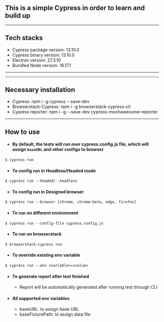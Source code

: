 ## This is a simple Cypress in order to learn and build up
****
## Tech stacks
* Cypress package version: 13.10.0
* Cypress binary version: 13.10.0
* Electron version: 27.3.10
* Bundled Node version: 18.17.1


****
****
## Necessary installation
* Cypress: npm i -g cypress --save-dev
* Browserstack-Cypress: npm i -g browserstack-cypress-cli
* Cypress reporter: npm i -g --save-dev cypress-mochawesome-reporter
****
## How to use

* #### By default, the tests will run over cypress.config.js file, which will assign `baseURL` and other configs to browser
```shell
$ cypress run
```
* #### To config run in Headless/Headed mode
```shell
$ cypress run --headed/--headless
```
* #### To config run in Designed browser
```shell
$ cypress run --browser [chrome, chrome:beta, edge, firefox]
```
* #### To run on different environment
```shell
$ cypress run --config-file cypress.config.js
```
* #### To run on browserstack
```shell
$ browserstack-cypress run
```
* #### To override existing env variable
```shell
$ cypress run --env <variable>=<value>
```
* #### To generate report after test finished
  * Report will be automatically generated after running test through CLI
* #### All supported env variables
  * baseURL: to assign base URL
  * baseFixturePath: to assign data file